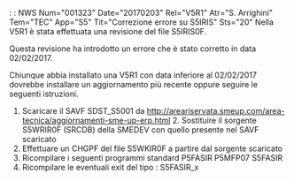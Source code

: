  :  : NWS Num="001323" Date="20170203" Rel="V5R1" Atr="S. Arrighini" Tem="TEC" App="S5" Tit="Correzione errore su S5IRIS" Sts="20"
Nella V5R1 è stata effettuata una revisione del file S5IRIS0F.

Questa revisione ha introdotto un errore che è stato corretto in data 02/02/2017.

Chiunque abbia installato una V5R1 con data inferiore al 02/02/2017 dovrebbe installare un aggiornamento più recente oppure seguire le seguenti istruzioni.

1. Scaricare il SAVF SDST_S5001 da
http://areariservata.smeup.com/area-tecnica/aggiornamenti-sme-up-erp.html 2. Sostituire il sorgente S5WRIR0F (SRCDB) della SMEDEV con quello presente nel SAVF scaricato
3. Effettuare un CHGPF del file S5WKIR0F a partire dal sorgente scaricato
4. Ricompilare i seguenti programmi standard
P5FASIR
P5MFP07
S5FASIR
5. Ricompilare le eventuali exit del tipo : 
S5FASIR_x
